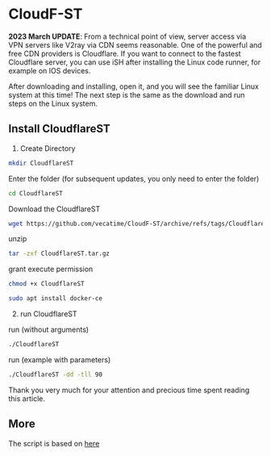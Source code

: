 # CloudF-ST
**2023 March UPDATE**: From a technical point of view, server access via VPN servers like V2ray via CDN seems reasonable. One of the powerful and free CDN providers is Cloudflare. If you want to connect to the fastest Cloudflare server, you can use iSH after installing the Linux code runner, for example on IOS devices.

After downloading and installing, open it, and you will see the familiar Linux system at this time! The next step is the same as the download and run steps on the Linux system.

## Install CloudflareST
1. Create Directory 
```bash
mkdir CloudflareST
```
Enter the folder (for subsequent updates, you only need to enter the folder)

```bash
cd CloudflareST

```
Download the CloudflareST

```bash
wget https://github.com/vecatime/CloudF-ST/archive/refs/tags/CloudflareST.tar.gz
```

unzip 

```bash
tar -zxf CloudflareST.tar.gz
```

grant execute permission

```bash
chmod +x CloudflareST
```


```bash
sudo apt install docker-ce
```
2. run CloudflareST

run (without arguments)

```bash
./CloudflareST
```
run (example with parameters)

```bash
./CloudflareST -dd -tll 90
```


Thank you very much for your attention and precious time spent reading this article.


## More
The script is based on [here](https://github.com/XIU2/CloudflareSpeedTest)

